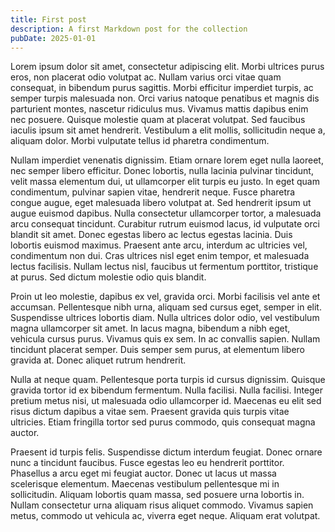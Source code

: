 ```yaml
---
title: First post
description: A first Markdown post for the collection
pubDate: 2025-01-01
---
```


Lorem ipsum dolor sit amet, consectetur adipiscing elit. Morbi ultrices purus eros, non placerat odio volutpat ac. Nullam varius orci vitae quam consequat, in bibendum purus sagittis. Morbi efficitur imperdiet turpis, ac semper turpis malesuada non. Orci varius natoque penatibus et magnis dis parturient montes, nascetur ridiculus mus. Vivamus mattis dapibus enim nec posuere. Quisque molestie quam at placerat volutpat. Sed faucibus iaculis ipsum sit amet hendrerit. Vestibulum a elit mollis, sollicitudin neque a, aliquam dolor. Morbi vulputate tellus id pharetra condimentum.

Nullam imperdiet venenatis dignissim. Etiam ornare lorem eget nulla laoreet, nec semper libero efficitur. Donec lobortis, nulla lacinia pulvinar tincidunt, velit massa elementum dui, ut ullamcorper elit turpis eu justo. In eget quam condimentum, pulvinar sapien vitae, hendrerit neque. Fusce pharetra congue augue, eget malesuada libero volutpat at. Sed hendrerit ipsum ut augue euismod dapibus. Nulla consectetur ullamcorper tortor, a malesuada arcu consequat tincidunt. Curabitur rutrum euismod lacus, id vulputate orci blandit sit amet. Donec egestas libero ac lectus egestas lacinia. Duis lobortis euismod maximus. Praesent ante arcu, interdum ac ultricies vel, condimentum non dui. Cras ultrices nisl eget enim tempor, et malesuada lectus facilisis. Nullam lectus nisl, faucibus ut fermentum porttitor, tristique at purus. Sed dictum molestie odio quis blandit.

Proin ut leo molestie, dapibus ex vel, gravida orci. Morbi facilisis vel ante et accumsan. Pellentesque nibh urna, aliquam sed cursus eget, semper in elit. Suspendisse ultrices lobortis diam. Nulla ultrices dolor odio, vel vestibulum magna ullamcorper sit amet. In lacus magna, bibendum a nibh eget, vehicula cursus purus. Vivamus quis ex sem. In ac convallis sapien. Nullam tincidunt placerat semper. Duis semper sem purus, at elementum libero gravida at. Donec aliquet rutrum hendrerit.

Nulla at neque quam. Pellentesque porta turpis id cursus dignissim. Quisque gravida tortor id ex bibendum fermentum. Nulla facilisi. Nulla facilisi. Integer pretium metus nisi, ut malesuada odio ullamcorper id. Maecenas eu elit sed risus dictum dapibus a vitae sem. Praesent gravida quis turpis vitae ultricies. Etiam fringilla tortor sed purus commodo, quis consequat magna auctor.

Praesent id turpis felis. Suspendisse dictum interdum feugiat. Donec ornare nunc a tincidunt faucibus. Fusce egestas leo eu hendrerit porttitor. Phasellus a arcu eget mi feugiat auctor. Donec ut lacus ut massa scelerisque elementum. Maecenas vestibulum pellentesque mi in sollicitudin. Aliquam lobortis quam massa, sed posuere urna lobortis in. Nullam consectetur urna aliquam risus aliquet commodo. Vivamus sapien metus, commodo ut vehicula ac, viverra eget neque. Aliquam erat volutpat.
